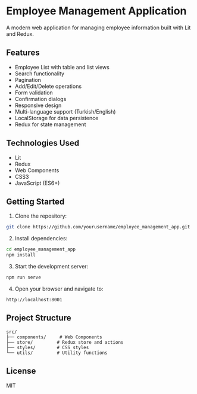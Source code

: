 # Employee Management Application

A modern web application for managing employee information built with Lit and Redux.

## Features

- Employee List with table and list views
- Search functionality
- Pagination
- Add/Edit/Delete operations
- Form validation
- Confirmation dialogs
- Responsive design
- Multi-language support (Turkish/English)
- LocalStorage for data persistence
- Redux for state management

## Technologies Used

- Lit
- Redux
- Web Components
- CSS3
- JavaScript (ES6+)

## Getting Started

1. Clone the repository:
```bash
git clone https://github.com/yourusername/employee_management_app.git
```

2. Install dependencies:
```bash
cd employee_management_app
npm install
```

3. Start the development server:
```bash
npm run serve
```

4. Open your browser and navigate to:
```
http://localhost:8001
```

## Project Structure

```
src/
├── components/     # Web Components
├── store/         # Redux store and actions
├── styles/        # CSS styles
└── utils/         # Utility functions
```

## License

MIT
